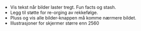 * Vis tekst når bilder laster tregt. Fun facts og stash.
* Legg til støtte for re-orging av rekkefølge.
* Pluss og vis alle bilder-knappen må komme nærmere bildet.
* Illustrasjoner for skjermer større enn 2560
